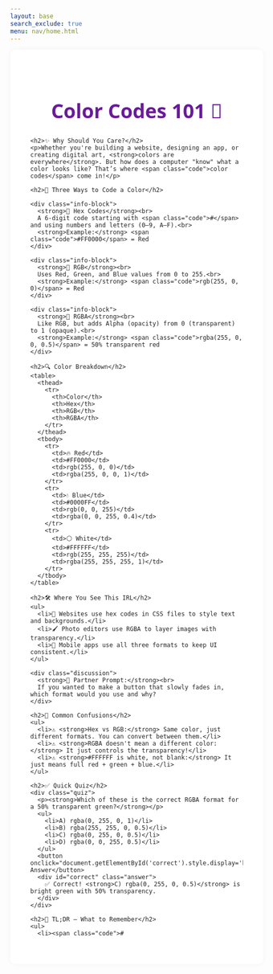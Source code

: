 ```yaml
---
layout: base
search_exclude: true
menu: nav/home.html
---
```


<html lang="en">
<head>
  <meta charset="UTF-8">
  <meta name="viewport" content="width=device-width, initial-scale=1.0">
  <title>Color Codes 101 🎨</title>
  <style>
    body {
      font-family: 'Segoe UI', sans-serif;
      background-color: #fdfdfd;
      margin: 0;
      padding: 30px;
      color: #222;
    }
    .lesson {
      max-width: 900px;
      margin: auto;
      background: #ffffff;
      padding: 40px;
      border-radius: 10px;
      box-shadow: 0 0 10px rgba(0,0,0,0.05);
    }
    h1 {
      font-size: 2.8em;
      color: #6a1b9a;
      text-align: center;
    }
    h2 {
      font-size: 1.9em;
      margin-top: 40px;
      border-bottom: 2px solid #6a1b9a33;
      padding-bottom: 6px;
    }
    .info-block {
      background: #f3e5f5;
      padding: 20px;
      border-left: 6px solid #6a1b9a;
      border-radius: 5px;
      margin: 20px 0;
    }
    .code {
      font-family: monospace;
      background: #eee;
      padding: 10px 15px;
      border-radius: 4px;
      display: inline-block;
    }
    table {
      width: 100%;
      border-collapse: collapse;
      margin-top: 20px;
    }
    th, td {
      padding: 10px;
      border: 1px solid #ddd;
      text-align: center;
    }
    .quiz {
      background: #ede7f6;
      padding: 20px;
      margin-top: 40px;
      border-left: 6px solid #4527a0;
      border-radius: 5px;
    }
    button {
      margin-top: 10px;
      padding: 10px 20px;
      background: #6a1b9a;
      color: white;
      border: none;
      border-radius: 4px;
      cursor: pointer;
    }
    .answer {
      display: none;
      background: #d1c4e9;
      padding: 15px;
      margin-top: 15px;
      border-radius: 5px;
    }
    .discussion {
      background: #fff3e0;
      padding: 15px;
      border-left: 5px solid #ff9800;
      margin: 30px 0;
    }
  </style>
</head>
<body>
  <div class="lesson">
    <h1>Color Codes 101 🎨</h1>

    <h2>✨ Why Should You Care?</h2>
    <p>Whether you're building a website, designing an app, or creating digital art, <strong>colors are everywhere</strong>. But how does a computer "know" what a color looks like? That’s where <span class="code">color codes</span> come in!</p>

    <h2>📌 Three Ways to Code a Color</h2>

    <div class="info-block">
      <strong>🔷 Hex Codes</strong><br>
      A 6-digit code starting with <span class="code">#</span> and using numbers and letters (0–9, A–F).<br>
      <strong>Example:</strong> <span class="code">#FF0000</span> = Red
    </div>

    <div class="info-block">
      <strong>🔶 RGB</strong><br>
      Uses Red, Green, and Blue values from 0 to 255.<br>
      <strong>Example:</strong> <span class="code">rgb(255, 0, 0)</span> = Red
    </div>

    <div class="info-block">
      <strong>🔷 RGBA</strong><br>
      Like RGB, but adds Alpha (opacity) from 0 (transparent) to 1 (opaque).<br>
      <strong>Example:</strong> <span class="code">rgba(255, 0, 0, 0.5)</span> = 50% transparent red
    </div>

    <h2>🔍 Color Breakdown</h2>
    <table>
      <thead>
        <tr>
          <th>Color</th>
          <th>Hex</th>
          <th>RGB</th>
          <th>RGBA</th>
        </tr>
      </thead>
      <tbody>
        <tr>
          <td>🔥 Red</td>
          <td>#FF0000</td>
          <td>rgb(255, 0, 0)</td>
          <td>rgba(255, 0, 0, 1)</td>
        </tr>
        <tr>
          <td>💧 Blue</td>
          <td>#0000FF</td>
          <td>rgb(0, 0, 255)</td>
          <td>rgba(0, 0, 255, 0.4)</td>
        </tr>
        <tr>
          <td>⚪ White</td>
          <td>#FFFFFF</td>
          <td>rgb(255, 255, 255)</td>
          <td>rgba(255, 255, 255, 1)</td>
        </tr>
      </tbody>
    </table>

    <h2>🛠️ Where You See This IRL</h2>
    <ul>
      <li>🎨 Websites use hex codes in CSS files to style text and backgrounds.</li>
      <li>🖌️ Photo editors use RGBA to layer images with transparency.</li>
      <li>📱 Mobile apps use all three formats to keep UI consistent.</li>
    </ul>

    <div class="discussion">
      <strong>🧠 Partner Prompt:</strong><br>
      If you wanted to make a button that slowly fades in, which format would you use and why?
    </div>

    <h2>😬 Common Confusions</h2>
    <ul>
      <li>⚠️ <strong>Hex vs RGB:</strong> Same color, just different formats. You can convert between them.</li>
      <li>⚠️ <strong>RGBA doesn't mean a different color:</strong> It just controls the transparency!</li>
      <li>⚠️ <strong>#FFFFFF is white, not blank:</strong> It just means full red + green + blue.</li>
    </ul>

    <h2>✅ Quick Quiz</h2>
    <div class="quiz">
      <p><strong>Which of these is the correct RGBA format for a 50% transparent green?</strong></p>
      <ul>
        <li>A) rgba(0, 255, 0, 1)</li>
        <li>B) rgba(255, 255, 0, 0.5)</li>
        <li>C) rgba(0, 255, 0, 0.5)</li>
        <li>D) rgba(0, 0, 255, 0.5)</li>
      </ul>
      <button onclick="document.getElementById('correct').style.display='block'">Show Answer</button>
      <div id="correct" class="answer">
        ✅ Correct! <strong>C) rgba(0, 255, 0, 0.5)</strong> is bright green with 50% transparency.
      </div>
    </div>

    <h2>🔑 TL;DR – What to Remember</h2>
    <ul>
      <li><span class="code">#
